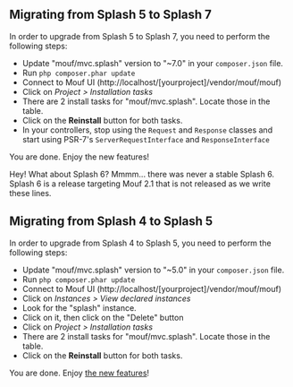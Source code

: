 Migrating from Splash 5 to Splash 7
-----------------------------------

In order to upgrade from Splash 5 to Splash 7, you need to perform the following steps:

- Update "mouf/mvc.splash" version to "~7.0" in your `composer.json` file.
- Run `php composer.phar update`
- Connect to Mouf UI (http://localhost/[yourproject]/vendor/mouf/mouf)
- Click on *Project > Installation tasks*
- There are 2 install tasks for "mouf/mvc.splash". Locate those in the table.
- Click on the **Reinstall** button for both tasks.
- In your controllers, stop using the `Request` and `Response` classes and start using PSR-7's `ServerRequestInterface` and `ResponseInterface`

You are done. Enjoy the new features!

Hey! What about Splash 6?
Mmmm... there was never a stable Splash 6. Splash 6 is a release targeting Mouf 2.1 that is not released as we write these lines.

Migrating from Splash 4 to Splash 5
-----------------------------------

In order to upgrade from Splash 4 to Splash 5, you need to perform the following steps:

- Update "mouf/mvc.splash" version to "~5.0" in your `composer.json` file.
- Run `php composer.phar update`
- Connect to Mouf UI (http://localhost/[yourproject]/vendor/mouf/mouf)
- Click on *Instances > View declared instances*
- Look for the "splash" instance.
- Click on it, then click on the "Delete" button
- Click on *Project > Installation tasks*
- There are 2 install tasks for "mouf/mvc.splash". Locate those in the table.
- Click on the **Reinstall** button for both tasks.

You are done. Enjoy [the new features](http://mouf-php.com/stackphp-support-added-to-splash)!
